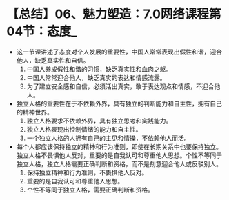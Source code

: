 # 【总结】06、魅力塑造：7.0网络课程第04节：态度_

-   这一节课讲述了态度对个人发展的重要性，中国人常常表现出假性和谐，迎合他人，缺乏真实性和自信。
    1.  中国人养成假性和谐的习惯，缺乏真实性和血肉之躯。
    2.  中国人常常迎合他人，缺乏真实的表达和情感流露。
    3.  为了建立安全感和自信，必须活出真实，敢于表达观点和情感，不迎合他人。
-   独立人格的重要性在于不依赖外界，具有独立的判断能力和自主性，拥有自己的精神世界。
    1.  独立人格要求不依赖外界，具有独立思考和实践能力。
    2.  独立人格表现出控制情绪的能力和自主性。
    3.  一个独立人格的人拥有自己的主见和情操，不依赖他人而活。
-   每个人都应该保持独立的精神和行为准则，即使在长期关系中也要保持独立。独立人格不畏惧他人反对，重要的是自我认可和尊重他人思想。个性不等同于独立人格，独立人格需要正确判断和资格，而不是刻意迎合他人或反驳别人。
    1.  保持独立精神和行为准则，不畏惧他人反对。
    2.  重要的是自我认可和尊重他人思想。
    3.  个性不等同于独立人格，需要正确判断和资格。